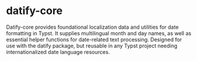 # datify-core
Datify-core provides foundational localization data and utilities for date formatting in Typst. It supplies multilingual month and day names, as well as essential helper functions for date-related text processing. Designed for use with the datify package, but reusable in any Typst project needing internationalized date language resources.
